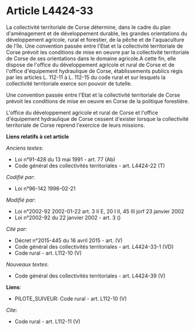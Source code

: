 # Article L4424-33

La collectivité territoriale de Corse détermine, dans le cadre du plan d'aménagement et de développement durable, les grandes
orientations du développement agricole, rural et forestier, de la pêche et de l'aquaculture de l'île. Une convention passée
entre l'Etat et la collectivité territoriale de Corse prévoit les conditions de mise en oeuvre par la collectivité
territoriale de Corse de ses orientations dans le domaine agricole.A cette fin, elle dispose de l'office du développement
agricole et rural de Corse et de l'office d'équipement hydraulique de Corse, établissements publics régis par les articles L.
112-11 à L. 112-15 du code rural et sur lesquels la collectivité territoriale exerce son pouvoir de tutelle. 

Une convention passée entre l'Etat et la collectivité territoriale de Corse prévoit les conditions de mise en oeuvre en Corse
de la politique forestière.

L'office du développement agricole et rural de Corse et l'office d'équipement hydraulique de Corse cessent d'exister lorsque
la collectivité territoriale de Corse reprend l'exercice de leurs missions.

**Liens relatifs à cet article**

_Anciens textes_:

  - Loi n°91-428 du 13 mai 1991 - art. 77 (Ab)
  - Code général des collectivités territoriales - art. L4424-22 (T)

_Codifié par_:

  - Loi n°96-142 1996-02-21

_Modifié par_:

  - Loi n°2002-92 2002-01-22 art. 3 II E, 20 I II, 45 III jorf 23 janvier 2002
  - Loi n°2002-92 du 22 janvier 2002 - art. 3 ()

_Cité par_:

  - Décret n°2015-445 du 16 avril 2015 - art. (V)
  - Code général des collectivités territoriales - art. L4424-33-1 (VD)
  - Code rural - art. L112-10 (V)

_Nouveaux textes_:

  - Code général des collectivités territoriales - art. L4424-39 (V)

**Liens**:

  - PILOTE_SUIVEUR: Code rural - art. L112-10 (V)

_Cite_:

  - Code rural - art. L112-11 (V)
